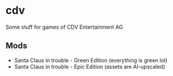 # cdv
Some stuff for games of CDV Entertainment AG

## Mods
- Santa Claus in trouble - Green Edition (everything is green lol)
- Santa Claus in trouble - Epic Edition (assets are AI-upscaled)
